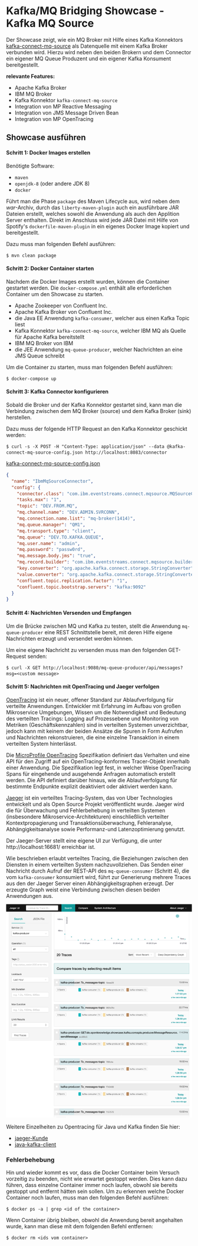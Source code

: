 # Kafka/MQ Bridging Showcase - Kafka MQ Source

Der Showcase zeigt, wie ein MQ Broker mit Hilfe eines Kafka Konnektors 
[kafka-connect-mq-source](https://github.com/ibm-messaging/kafka-connect-mq-source) als Datenquelle mit einem Kafka Broker verbunden wird. 
Hierzu wird neben den beiden Brokern und dem Connector ein eigener MQ Queue Produzent und ein eigener Kafka Konsument bereitgestellt.

**relevante Features:**
* Apache Kafka Broker
* IBM MQ Broker
* Kafka Konnektor `kafka-connect-mq-source` 
* Integration von MP Reactive Messaging 
* Integration von JMS Message Driven Bean 
* Integration von MP OpenTracing

## Showcase ausführen

#### Schritt 1: Docker Images erstellen 

Benötigte Software:
* `maven`
* `openjdk-8` (oder andere JDK 8)
* `docker`

Führt man die Phase `package` des Maven Lifecycle aus, wird neben dem _war_-Archiv, durch das `liberty-maven-plugin` auch ein ausführbare 
JAR Dateien erstellt, welches sowohl die Anwendung als auch den Applition Server enthalten. Direkt im Anschluss wird jede JAR Datei mit 
Hilfe von Spotify's `dockerfile-maven-plugin` in ein eigenes Docker Image kopiert und bereitgestellt.

Dazu muss man folgenden Befehl ausführen:

```shell script
$ mvn clean package
```

#### Schritt 2: Docker Container starten

Nachdem die Docker Images erstellt wurden, können die Container gestartet werden. Die `docker-compose.yml` enthält alle erforderlichen 
Container um den Showcase zu starten.

* Apache Zookeeper von Confluent Inc.
* Apache Kafka Broker von Confluent Inc.
* die Java EE Anwendung `kafka-consumer`, welcher aus einen Kafka Topic liest
* Kafka Konnektor `kafka-connect-mq-source`, welcher IBM MQ als Quelle für Apache Kafka bereitstellt 
* IBM MQ Broker von IBM
* die JEE Anwendung `mq-queue-producer`, welcher Nachrichten an eine JMS Queue schreibt

Um die Container zu starten, muss man folgenden Befehl ausführen:

```shell script
$ docker-compose up
```

#### Schritt 3: Kafka Connector konfigurieren

Sobald die Broker und der Kafka Konnektor gestartet sind, kann man die Verbindung zwischen dem MQ Broker (source) und dem Kafka Broker 
(sink) herstellen.

Dazu muss der folgende HTTP Request an den Kafka Konnektor geschickt werden:

```shell script
$ curl -s -X POST -H "Content-Type: application/json" --data @kafka-connect-mq-source-config.json http://localhost:8083/connector
```

[kafka-connect-mq-source-config.json](kafka-connect-mq-source-config.json)
```json
{
  "name": "IbmMqSourceConnector",
  "config": {
    "connector.class": "com.ibm.eventstreams.connect.mqsource.MQSourceConnector",
    "tasks.max": "1",
    "topic": "DEV.FROM.MQ",
    "mq.channel.name": "DEV.ADMIN.SVRCONN",
    "mq.connection.name.list": "mq-broker(1414)",
    "mq.queue.manager": "QM1",
    "mq.transport.type": "client",
    "mq.queue": "DEV.TO.KAFKA.QUEUE",
    "mq.user.name": "admin",
    "mq.password": "passw0rd",
    "mq.message.body.jms": "true",
    "mq.record.builder": "com.ibm.eventstreams.connect.mqsource.builders.DefaultRecordBuilder",
    "key.converter": "org.apache.kafka.connect.storage.StringConverter",
    "value.converter": "org.apache.kafka.connect.storage.StringConverter",
    "confluent.topic.replication.factor": "1",
    "confluent.topic.bootstrap.servers": "kafka:9092"
  }
}
``` 

#### Schritt 4: Nachrichten Versenden und Empfangen

Um die Brücke zwischen MQ und Kafka zu testen, stellt die Anwendung `mq-queue-producer` eine REST Schnittstelle bereit, mit deren Hilfe 
eigene Nachrichten erzeugt und versendet werden können. 

Um eine eigene Nachricht zu versenden muss man den folgenden GET-Request senden:

```shell script
$ curl -X GET http://localhost:9080/mq-queue-producer/api/messages?msg=<custom message>
```

#### Schritt 5: Nachrichten mit OpenTracing und Jaeger verfolgen

[OpenTracing](http://opentracing.io/) ist ein neuer, offener Standard zur Ablaufverfolgung für verteilte Anwendungen. Entwickler mit 
Erfahrung im Aufbau von großen Mikroservice Umgebungen, Wissen um die Notwendigkeit und Bedeutung des verteilten Tracings: Logging auf 
Prozessebene und Monitoring von Metriken (Geschäftskennzahlen) sind in verteilten Systemen unverzichtbar, jedoch kann mit keinem der beiden
Ansätze die Spuren in Form Aufrufen und Nachrichten rekonstruieren, die eine einzelne Transaktion in einem verteilten System hinterlässt.

Die [MicroProfile OpenTracing](https://microprofile.io/project/eclipse/microprofile-opentracing) Spezifikation definiert das Verhalten und 
eine API für den Zugriff auf ein OpenTracing-konformes Tracer-Objekt innerhalb einer Anwendung. Die Spezifikation legt fest, in welcher 
Weise OpenTracing Spans für eingehende und ausgehende Anfragen automatisch erstellt werden. Die API definiert darüber hinaus, wie die 
Ablaufverfolgung für bestimmte Endpunkte explizit deaktiviert oder aktiviert werden kann.

[Jaeger](https://www.jaegertracing.io) ist ein verteiltes Tracing-System, das von Uber Technologies entwickelt und als Open Source Projekt 
veröffentlicht wurde. Jaeger wird die für Überwachung und Fehlerbehebung in verteilten Systemen (insbesondere Mikroservice-Architekturen) 
einschließlich verteilter Kontextpropagierung und Transaktionsüberwachung, Fehleranalyse, Abhängigkeitsanalyse sowie Performanz-und 
Latenzoptimierung genutzt.

Der Jaeger-Server stellt eine eigene UI zur Verfügung, die unter http://localhost:16681/ erreichbar ist. 

Wie beschrieben erlaubt verteiltes Tracing, die Beziehungen zwischen den Diensten in einem verteilten System nachzuvollziehen. Das Senden 
einer Nachricht durch Aufruf der REST-API des `mq-queue-consumer` (Schritt 4), die vom `kafka-consumer` konsumiert wird, führt zur 
Generierung mehrere Traces aus den der Jaeger Server einen Abhängigkeitsgraphen erzeugt. Der erzeugte Graph weist eine Verbindung zwischen 
diesen beiden Anwendungen aus. 

![traces](../docs/traces.png)

Weitere Einzelheiten zu Opentracing für Java und Kafka finden Sie hier:
* [jaeger-Kunde](https://github.com/jaegertracing/jaeger-client-java)
* [java-kafka-client](https://github.com/opentracing-contrib/java-kafka-client)



### Fehlerbehebung

Hin und wieder kommt es vor, dass die Docker Container beim Versuch vorzeitig zu beenden, nicht wie erwartet gestoppt werden. Dies kann dazu
führen, dass einzelne Container immer noch laufen, obwohl sie bereits gestoppt und entfernt hätten sein sollen. Um zu erkennen welche 
Docker Container noch laufen, muss man den folgenden Befehl ausführen:

```shell script
$ docker ps -a | grep <id of the container>
```

Wenn Container übrig bleiben, obwohl die Anwendung bereit angehalten wurde, kann man diese mit dem folgenden Befehl entfernen:

```shell script
$ docker rm <ids vom container>
```
